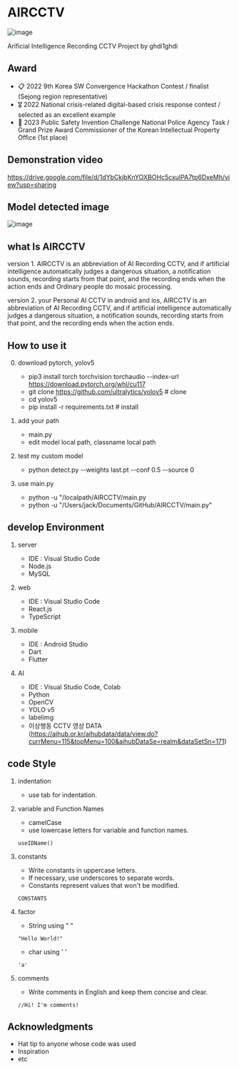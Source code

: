 # AIRCCTV

![image](https://github.com/ghdi1ghdi/AIRCCTV/assets/73730434/8e9af11b-a109-4505-ae51-ba29ccacb2ce)

Arificial Intelligence Recording CCTV Project by ghdi1ghdi

## Award

- 📋 2022 9th Korea SW Convergence Hackathon Contest / finalist (Sejong region representative)
- 🎖️ 2022 National crisis-related digital-based crisis response contest / selected as an excellent example
- 🥇 2023 Public Safety Invention Challenge National Police Agency Task / Grand Prize Award Commissioner of the Korean Intellectual Property Office (1st place)

## Demonstration video

https://drive.google.com/file/d/1dYbCkjbKnYOXBOHc5cxuIPA7tp6DxeMh/view?usp=sharing

## Model detected image

![image](https://github.com/ghdi1ghdi/AIRCCTV/assets/73730434/6db6aa97-03fc-48d7-a7fc-63fb65c7d28f)

## what Is AIRCCTV

version 1. AIRCCTV is an abbreviation of AI Recording CCTV, and if artificial intelligence automatically judges a dangerous situation, a notification sounds, recording starts from that point, and the recording ends when the action ends and Ordinary people do mosaic processing.

version 2. your Personal AI CCTV in android and ios, AIRCCTV is an abbreviation of AI Recording CCTV, and if artificial intelligence automatically judges a dangerous situation, a notification sounds, recording starts from that point, and the recording ends when the action ends.

## How to use it

0. download pytorch, yolov5

   - pip3 install torch torchvision torchaudio --index-url https://download.pytorch.org/whl/cu117
   - git clone https://github.com/ultralytics/yolov5 # clone
   - cd yolov5
   - pip install -r requirements.txt # install

1. add your path

   - main.py
   - edit model local path, classname local path

2. test my custom model

   - python detect.py --weights last.pt --conf 0.5 --source 0

3. use main.py

   - python -u "/localpath/AIRCCTV/main.py
   - python -u "/Users/jack/Documents/GitHub/AIRCCTV/main.py"

## develop Environment

1. server

   - IDE : Visual Studio Code
   - Node.js
   - MySQL

2. web

   - IDE : Visual Studio Code
   - React.js
   - TypeScript

3. mobile

   - IDE : Android Studio
   - Dart
   - Flutter

4. AI
   - IDE : Visual Studio Code, Colab
   - Python
   - OpenCV
   - YOLO v5
   - labelimg
   - 이상행동 CCTV 영상 DATA (https://aihub.or.kr/aihubdata/data/view.do?currMenu=115&topMenu=100&aihubDataSe=realm&dataSetSn=171)

## code Style

1. indentation

   - use tab for indentation.

2. variable and Function Names
   - camelCase
   - use lowercase letters for variable and function names.
   ```
   useIDName()
   ```
3. constants
   - Write constants in uppercase letters.
   - If necessary, use underscores to separate words.
   - Constants represent values that won't be modified.
   ```
   CONSTANTS
   ```
4. factor
   - String using " "
   ```
   "Hello World!"
   ```
   - char using ' '
   ```
   'a'
   ```
5. comments
   - Write comments in English and keep them concise and clear.
   ```
   //Hi! I'm comments!
   ```

## Acknowledgments

- Hat tip to anyone whose code was used
- Inspiration
- etc
